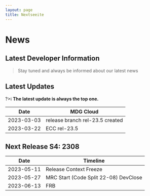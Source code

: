 ```yaml
---
layout: page
title: Nextseeite
---
```


# News

## Latest Developer Information

> Stay tuned and always be informed about our latest news

## Latest Updates 

?>:information_source: **The latest update is always the top one.**

| Date | MDG Cloud   |
|------|-------------|
|2023-03-03| release branch rel-23.5 created| 
|2023-03-22| ECC rel-23.5 | 



## Next Release S4: 2308

| Date | Timeline |
|------|-------------|
|2023-05-11| Release Context Freeze |
|2023-05-27| MRC Start (Code Split 22-08) DevClose|
|2023-06-13| FRB |
